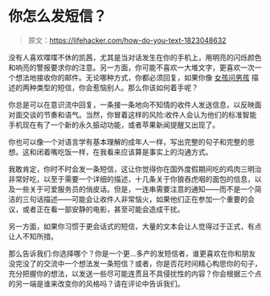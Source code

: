 # 你怎么发短信？

> 原文：<https://lifehacker.com/how-do-you-text-1823048632>

没有人喜欢喋喋不休的凯茜，尤其是当对话发生在你的手机上，用明亮的闪烁颜色和响亮的警报要求你的注意。另一方面，你可能不喜欢一大堆文字，更喜欢一次一个想法地接收你的邮件。无论哪种方式，你都必须回复，如果你像 [女孩问男孩](https://www.girlsaskguys.com/other/q1899280-which-type-of-texter-are-you) 描述的两种类型的短信，你会惹恼别人。那么你该如何着手呢？



你总是可以在意识流中回复，一条接一条地向不知情的收件人发送信息，以反映面对面交谈的节奏和语气。当然，你冒着这样的风险:收件人会认为他们的标准智能手机现在有了一个新的永久振动功能，或者苹果新闻提醒又出现了。

你也可以像一个对语言学有基本理解的成年人一样，写出完整的句子和完整的思想。这和闭着嘴吃饭一样，在我看来应该算是事实上的沟通方式。

我敢肯定，你时不时会发一条短信，这让你觉得你在国外度假期间吃的鸡肉三明治非常好吃，以至于需要一个详细的描述，十几条关于你狼吞虎咽的面包的信息，以及一些关于可爱服务员的俏皮话。但是，一连串需要注意的通知——而不是一个简洁的三句话描述——可能会让收件人非常恼火，如果他们正在参加一个重要的会议，或者正在看一部安静的电影，甚至可能会造成干扰。

另一方面，如果你习惯于更会话式的短信，大量的文本会让人觉得过于正式，有点让人不知所措。

那么告诉我们:你选择哪个？你是一个更...多产的发短信者，谁更喜欢在你和朋友没完没了的交流中一个想法发一条短信？或者，你是否花时间精心构思你的句子，充分把握你的想法，以发送一些尽可能连贯且不具侵扰性的内容？你会根据三个点的另一端是谁来改变你的风格吗？请在评论中告诉我们。